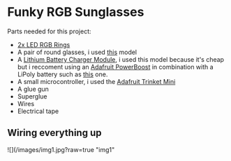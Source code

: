 Funky RGB Sunglasses
========

Parts needed for this project:
* [2x LED RGB Rings](https://www.aliexpress.com/item/Hot-Sale-LED-Ring-16x-WS2812B-5050-RGB-With-Integrated-Drivers/32730790185.html?spm=2114.13010608.0.0.dabDfM)
* A pair of round glasses, i used [this](https://www.aliexpress.com/item/Hot-Vintage-Round-lens-Sunglasses-Men-women-Classic-Gafas-Oculos-Retro-Coating-Sun-Glasses-Round-FREE/32704889681.html?spm=2114.13010608.0.0.xxgFgm) model
* A [Lithium Battery Charger Module](https://www.aliexpress.com/item/1PCS-5V-1A-Micro-USB-18650-Lithium-Battery-Charging-Board-Charger-Module-Protection-Dual-Functions/32467578996.html?spm=2114.01010208.3.1.CEeJIF&ws_ab_test=searchweb0_0,searchweb201602_3_10152_10208_10065_10151_10068_5330012_10304_10301_10136_10137_10060_10155_10062_437_10154_10056_10055_10054_10059_303_100031_10099_10103_5320014_10102_10096_10052_10053_10142_10107_10050_10051_10171_10084_10083_10080_10082_10081_10110_519_10111_10112_10113_10114_10182_10078_10079_10073_5260013_10123_10189_142,searchweb201603_16,ppcSwitch_5&btsid=c1cc9579-b257-4767-b011-1a7a079c279d&algo_expid=dec289c9-16a9-41ea-b705-83a5e90055ba-0&algo_pvid=dec289c9-16a9-41ea-b705-83a5e90055ba), i used this model because it's cheap but i reccoment using an [Adafruit PowerBoost](https://www.adafruit.com/product/1944) in combination with a LiPoly battery such as [this](https://www.adafruit.com/product/258) one.
* A small microcontroller, i used the [Adafruit Trinket Mini](https://www.adafruit.com/product/1501)
* A glue gun
* Superglue
* Wires
* Electrical tape

## Wiring everything up
![](/images/img1.jpg?raw=true "img1"
